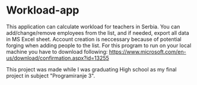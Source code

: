 # Workload-app
 
 This application can calculate workload for teachers in Serbia. 
 You can add/change/remove employees from the list, and if needed, export all data in MS Excel sheet.
 Account creation is neccessary because of potential forging when adding people to the list.
 For this program to run on your local machine you have to download following: https://www.microsoft.com/en-us/download/confirmation.aspx?id=13255

 This project was made while I was graduating High school as my final project in subject "Programiranje 3".

